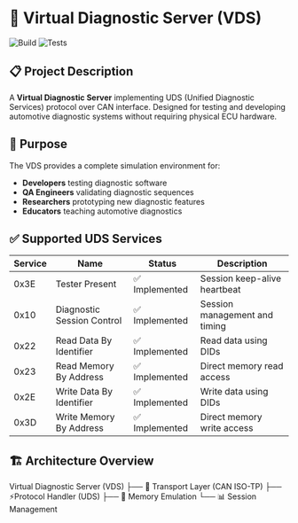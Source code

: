 # 🚗 Virtual Diagnostic Server (VDS)

![Build](https://github.com/Pils48/virtual_ecu/actions/workflows/build-test.yml/badge.svg?label=build)
![Tests](https://github.com/Pils48/virtual_ecu/actions/workflows/build-test.yml/badge.svg?label=tests)

## 📋 Project Description

A **Virtual Diagnostic Server** implementing UDS (Unified Diagnostic Services) protocol over CAN interface. Designed for testing and developing automotive diagnostic systems without requiring physical ECU hardware.

## 🎯 Purpose

The VDS provides a complete simulation environment for:
- **Developers** testing diagnostic software
- **QA Engineers** validating diagnostic sequences  
- **Researchers** prototyping new diagnostic features
- **Educators** teaching automotive diagnostics

## ✅ Supported UDS Services

| Service | Name | Status | Description |
|---------|------|---------|-------------|
| 0x3E | Tester Present | ✅ Implemented | Session keep-alive heartbeat |
| 0x10 | Diagnostic Session Control | ✅ Implemented | Session management and timing |
| 0x22 | Read Data By Identifier | ✅ Implemented | Read data using DIDs |
| 0x23 | Read Memory By Address | ✅ Implemented | Direct memory read access |
| 0x2E | Write Data By Identifier | ✅ Implemented | Write data using DIDs |
| 0x3D | Write Memory By Address | ✅ Implemented | Direct memory write access |

## 🏗️ Architecture Overview

Virtual Diagnostic Server (VDS)
├── 🔌 Transport Layer (CAN ISO-TP)
├── ⚡Protocol Handler (UDS)
├── 💾 Memory Emulation
└── 📊 Session Management
